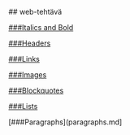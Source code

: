 ##<Henni Veikkonen> web-tehtävä

[###Italics and Bold](IT.md)

[###Headers](headers.md)

[###Links](links.md)

[###Images](images.md)

[###Blockquotes](blockquotes.md)

[###Lists](lists.md)

[###Paragraphs](paragraphs.md]
